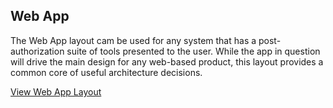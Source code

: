 ## Web App

The Web App layout cam be used for any system that has a post-authorization suite of tools presented to the user. While the app in question will drive the main design for any web-based product, this layout provides a common core of useful architecture decisions.

[View Web App Layout](/page-layouts/web-app/)